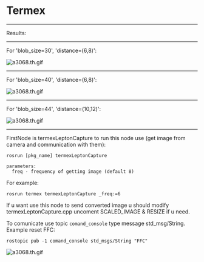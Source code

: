 # Termex
---
Results:

***
For 'blob_size=30', 'distance=(6,8)':  

![a3068.th.gif](gifs/a3068.gif)

***
For 'blob_size=40', 'distance=(6,8)':  

![a3068.th.gif](gifs/a4068.gif)

***
For 'blob_size=44', 'distance=(10,12)':  

![a3068.th.gif](gifs/a441012.gif)

---
FirstNode is termexLeptonCapture to run this node use (get image from camera and communication with them):
```
rosrun [pkg_name] termexLeptonCapture 

parameters:
  freq - frequency of getting image (default 8)
```
For example:
```
rosrun termex termexLeptonCapture _freq:=6
```

If u want use this node to send converted image u should modify termexLeptonCapture.cpp uncoment SCALED_IMAGE & RESIZE if u need.

To comunicate use topic `comand_console` type message std_msg/String. 
Example reset FFC: 
```
rostopic pub -1 comand_console std_msgs/String "FFC"
```
![a3068.th.gif](gifs/a3068.gif)
